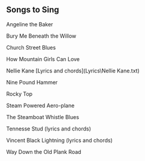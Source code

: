 ## Songs to Sing 

Angeline the Baker

Bury Me Beneath the Willow

Church Street Blues

How Mountain Girls Can Love

Nellie Kane [Lyrics and chords](Lyrics\Nellie Kane.txt)

Nine Pound Hammer

Rocky Top

Steam Powered Aero-plane

The Steamboat Whistle Blues

Tennesse Stud (lyrics and chords)

Vincent Black Lightning (lyrics and chords)

Way Down the Old Plank Road
